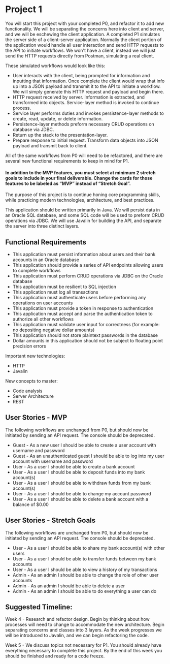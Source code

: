 # Project 1
You will start this project with your completed P0, and refactor it to add new functionality. We will be separating the concerns here into client and server, and we will be eschewing the client application. A completed P1 simulates the server side of a client-server application. Normally the client portion of the application would handle all user interaction and send HTTP requests to the API to initiate workflows. We won't have a client, instead we will just send the HTTP requests directly from Postman, simulating a real client.

These simulated workflows would look like this:

 - User interacts with the client, being prompted for information and inputting that information. Once complete the client would wrap that info up into a JSON payload and transmit it to the API to initiate a workflow. We will simply generate this HTTP request and payload and begin there.
 - HTTP request received by server. Information is extracted, and transformed into objects. Service-layer method is invoked to continue process.
 - Service layer performs duties and invokes persistence-layer methods to create, read, update, or delete information.
 - Persistence-layer methods preform necessary CRUD operations on database via JDBC.
 - Return up the stack to the presentation-layer.
 - Prepare response to initial request. Transform data objects into JSON payload and transmit back to client.

All of the same workflows from P0 will need to be refactored, and there are several new functional requirements to keep in mind for P1.

#### In addition to the MVP features, you must select at minimum 2 stretch goals to include in your final deliverable. Change the cards for those features to be labeled as “MVP” instead of “Stretch Goal”.

The purpose of this project is to continue honing core programming skills, while practicing modern technologies, architecture, and best practices.

This application should be written primarily in Java. We will persist data in an Oracle SQL database, and some SQL code will be used to preform CRUD operations via JDBC. We will use Javalin for building the API, and separate the server into three distinct layers.

## Functional Requirements
 - This application must persist information about users and their bank accounts in an Oracle database
 - This application should provide a series of API endpoints allowing users to complete workflows
 - This application must perform CRUD operations via JDBC on the Oracle database
 - This application must be resilient to SQL injection
 - This application must log all transactions
 - This application must authenticate users before performing any operations on user accounts
 - This application must provide a token in response to authentication
 - This application must accept and parse the authentication token to authorize all other workflows
 - This application must validate user input for correctness (for example: no depositing negative dollar amounts)
 - This application should not store plaintext passwords in the database
 - Dollar amounts in this application should not be subject to floating point precision errors


Important new technologies:
 - HTTP
 - Javalin

New concepts to master:
 - Code analysis
 - Server Architecture
 - REST

## User Stories - MVP
The following workflows are unchanged from P0, but should now be initiated by sending an API request. The console should be deprecated. 
 - Guest - As a new user I should be able to create a user account with username and password
 - Guest - As an unauthenticated guest I should be able to log into my user account with username and password
 - User - As a user I should be able to create a bank account
 - User - As a user I should be able to deposit funds into my bank account(s)
 - User - As a user I should be able to withdraw funds from my bank account(s)
 - User - As a user I should be able to change my account password
 - User - As a user I should be able to delete a bank account with a balance of $0.00
 
## User Stories - Stretch Goals
The following workflows are unchanged from P0, but should now be initiated by sending an API request. The console should be deprecated. 
 - User - As a user I should be able to share my bank account(s) with other users
 - User - As a user I should be able to transfer funds between my bank accounts
 - User - As a user I should be able to view a history of my transactions
 - Admin - As an admin I should be able to change the role of other user accounts
 - Admin - As an admin I should be able to delete a user
 - Admin - As an admin I should be able to do everything a user can do

## Suggested Timeline:

Week 4 - Research and refactor design. Begin by thinking about how processes will need to change to accommodate the new architecture. Begin separating concerns and classes into 3 layers. As the week progresses we will be introduced to Javalin, and we can begin refactoring the code.

Week 5 - We discuss topics not necessary for P1. You should already have everything necessary to complete this project. By the end of this week you should be finished and ready for a code freeze.